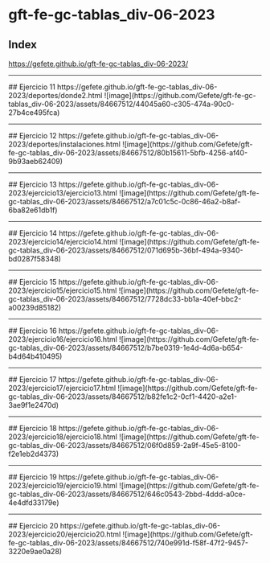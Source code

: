 # gft-fe-gc-tablas_div-06-2023
## Index
https://gefete.github.io/gft-fe-gc-tablas_div-06-2023/
<hr>
## Ejercicio 11
https://gefete.github.io/gft-fe-gc-tablas_div-06-2023/deportes/donde2.html
![image](https://github.com/Gefete/gft-fe-gc-tablas_div-06-2023/assets/84667512/44045a60-c305-474a-90c0-27b4ce495fca)
<hr>
## Ejercicio 12
https://gefete.github.io/gft-fe-gc-tablas_div-06-2023/deportes/instalaciones.html
![image](https://github.com/Gefete/gft-fe-gc-tablas_div-06-2023/assets/84667512/80b15611-5bfb-4256-af40-9b93aeb62409)
<hr>
## Ejercicio 13
https://gefete.github.io/gft-fe-gc-tablas_div-06-2023/ejercicio13/ejercicio13.html
![image](https://github.com/Gefete/gft-fe-gc-tablas_div-06-2023/assets/84667512/a7c01c5c-0c86-46a2-b8af-6ba82e61db1f)
<hr>
## Ejercicio 14
https://gefete.github.io/gft-fe-gc-tablas_div-06-2023/ejercicio14/ejercicio14.html
![image](https://github.com/Gefete/gft-fe-gc-tablas_div-06-2023/assets/84667512/071d695b-36bf-494a-9340-bd0287f58348)
<hr>
## Ejercicio 15
https://gefete.github.io/gft-fe-gc-tablas_div-06-2023/ejercicio15/ejercicio15.html
![image](https://github.com/Gefete/gft-fe-gc-tablas_div-06-2023/assets/84667512/7728dc33-bb1a-40ef-bbc2-a00239d85182)
<hr>
## Ejercicio 16
https://gefete.github.io/gft-fe-gc-tablas_div-06-2023/ejercicio16/ejercicio16.html
![image](https://github.com/Gefete/gft-fe-gc-tablas_div-06-2023/assets/84667512/b7be0319-1e4d-4d6a-b654-b4d64b410495)
<hr>
## Ejercicio 17
https://gefete.github.io/gft-fe-gc-tablas_div-06-2023/ejercicio17/ejercicio17.html
![image](https://github.com/Gefete/gft-fe-gc-tablas_div-06-2023/assets/84667512/b82fe1c2-0cf1-4420-a2e1-3ae9f1e2470d)
<hr>
## Ejercicio 18
https://gefete.github.io/gft-fe-gc-tablas_div-06-2023/ejercicio18/ejercicio18.html
![image](https://github.com/Gefete/gft-fe-gc-tablas_div-06-2023/assets/84667512/06f0d859-2a9f-45e5-8100-f2e1eb2d4373)
<hr>
## Ejercicio 19
https://gefete.github.io/gft-fe-gc-tablas_div-06-2023/ejercicio19/ejercicio19.html
![image](https://github.com/Gefete/gft-fe-gc-tablas_div-06-2023/assets/84667512/646c0543-2bbd-4ddd-a0ce-4e4dfd33179e)
<hr>
## Ejercicio 20
https://gefete.github.io/gft-fe-gc-tablas_div-06-2023/ejercicio20/ejercicio20.html
![image](https://github.com/Gefete/gft-fe-gc-tablas_div-06-2023/assets/84667512/740e991d-f58f-47f2-9457-3220e9ae0a28)
